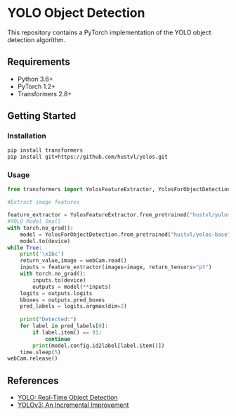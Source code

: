 # YOLO Object Detection

This repository contains a PyTorch implementation of the YOLO object detection algorithm.

## Requirements

- Python 3.6+
- PyTorch 1.2+
- Transformers 2.8+

## Getting Started

### Installation

```bash
pip install transformers
pip install git+https://github.com/hustvl/yolos.git
```

### Usage

```python
from transformers import YolosFeatureExtractor, YolosForObjectDetection

#Extract image features

feature_extractor = YolosFeatureExtractor.from_pretrained("hustvl/yolos-base")
#YOLO Model Small
with torch.no_grad():
    model = YolosForObjectDetection.from_pretrained("hustvl/yolos-base")
    model.to(device)
while True:
    print('\x1bc')
    return_value,image = webCam.read()
    inputs = feature_extractor(images=image, return_tensors="pt")
    with torch.no_grad():
        inputs.to(device)
        outputs = model(**inputs)
    logits = outputs.logits
    bboxes = outputs.pred_boxes
    pred_labels = logits.argmax(dim=2)
    
    print("Detected:")
    for label in pred_labels[0]:    
        if label.item() == 91:
            continue
        print(model.config.id2label[label.item()])
    time.sleep(5)
webCam.release()
```

## References

- [YOLO: Real-Time Object Detection](https://pjreddie.com/darknet/yolo/)
- [YOLOv3: An Incremental Improvement](https://pjreddie.com/media/files/papers/YOLOv3.pdf)
